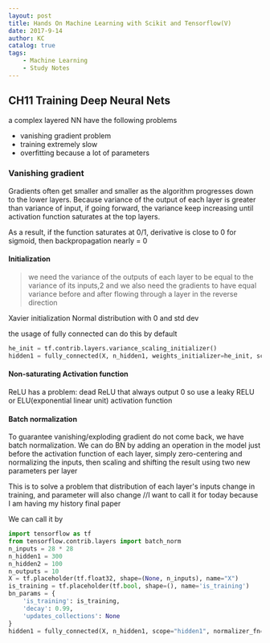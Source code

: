 ```yaml
---
layout: post
title: Hands On Machine Learning with Scikit and Tensorflow(V)
date: 2017-9-14
author: KC
catalog: true
tags:
    - Machine Learning
    - Study Notes
---
```


## CH11 Training Deep Neural Nets
a complex layered NN have the following problems
* vanishing gradient problem
* training extremely slow
* overfitting because a lot of parameters

### Vanishing gradient 
Gradients often get smaller and smaller as the algorithm progresses down to the lower layers. Because variance of the output of each layer is greater than variance of input, if going forward, the variance keep increasing until activation function saturates at the top layers. 

As a result, if the function saturates at 0/1, derivative is close to 0 for sigmoid, then backpropagation nearly = 0

#### Initialization
> we need the variance of the outputs of each layer to be equal to the variance of its inputs,2 and we also need the gradients to have equal variance before and after flowing through a layer in the reverse direction

Xavier initialization 
Normal distribution with 0 and std dev 

the usage of fully connected can do this by default 
```python 
he_init = tf.contrib.layers.variance_scaling_initializer()
hidden1 = fully_connected(X, n_hidden1, weights_initializer=he_init, scope="h1")
```

#### Non-saturating Activation function 
ReLU has a problem: dead ReLU that always output 0
so use a leaky RELU or ELU(exponential linear unit) activation function 

#### Batch normalization 
To guarantee vanishing/exploding gradient do not come back, we have batch normalization. We can do BN by adding an operation in the model just before the activation function of each layer, simply zero-centering and normalizing the inputs, then scaling and shifting the result using two new parameters per layer

This is to solve a problem that distribution of each layer's inputs change in training, and parameter will also change
//I want to call it for today because I am having my history final paper

We can call it by 
```python 
import tensorflow as tf
from tensorflow.contrib.layers import batch_norm
n_inputs = 28 * 28
n_hidden1 = 300
n_hidden2 = 100
n_outputs = 10
X = tf.placeholder(tf.float32, shape=(None, n_inputs), name="X")
is_training = tf.placeholder(tf.bool, shape=(), name='is_training')
bn_params = {
    'is_training': is_training,
    'decay': 0.99,
    'updates_collections': None
}
hidden1 = fully_connected(X, n_hidden1, scope="hidden1", normalizer_fn=batch_norm, normalizer_params=bn_params)
```
